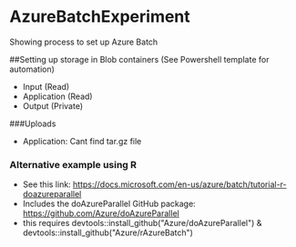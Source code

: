 # AzureBatchExperiment
Showing process to set up Azure Batch 

##Setting up storage in Blob containers (See Powershell template for automation)
- Input (Read)
- Application (Read)
- Output (Private)

###Uploads
- Application: Cant find tar.gz file

### Alternative example using R
- See this link: https://docs.microsoft.com/en-us/azure/batch/tutorial-r-doazureparallel
- Includes the doAzureParallel GitHub package: https://github.com/Azure/doAzureParallel
- this requires devtools::install_github("Azure/doAzureParallel") & devtools::install_github("Azure/rAzureBatch")
